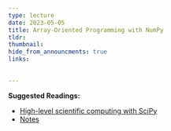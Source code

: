 ```yaml
---
type: lecture
date: 2023-05-05
title: Array-Oriented Programming with NumPy
tldr: 
thumbnail: 
hide_from_announcments: true
links: 

      
---
```

**Suggested Readings:**
- [High-level scientific computing with SciPy](https://github.com/phonchi/nsysu-math106A/blob/master/static_files/presentations/00_SciPy.ipynb)
- [Notes](https://hackmd.io/@phonchi/programming-ch9)



